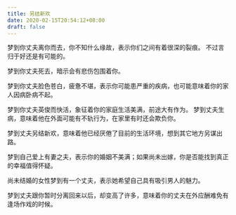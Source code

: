 ```yaml
---
title: 另结新欢
date: 2020-02-15T20:54:12+08:00
draft: false
---
```


梦到你丈夫离你而去，你不知什么缘故，表示你们之间有着很深的裂痕。
不过言归于好还是有可能的。



梦到你丈夫死去，暗示会有悲伤包围着你。



梦到你丈夫脸色苍白，疲惫不堪，表示你可能患严重的疾病，也可能意味着你的家人因病卧病不起。



梦到你丈夫英俊而快活，象征着你的家庭生活美满，前途大有作为。
梦到丈夫生病，意味着他在外面可能有不轨行为，在家里有时还会欺负你。



梦到丈夫另结新欢，意味着他已经厌倦了目前的生活环境，想到其它地方另谋出路。



梦到自己爱上有妻之夫，表示你的婚姻不美满；如果尚未出嫁，你是否能找到真正的幸福值得怀疑。



尚未结婚的女性梦到有一个丈夫，表示她希望自己具有吸引男人的魅力。



梦到丈夫跟你暂时分离回来以后，却变高了许多，意味着你的丈夫在外应酬难免有逢场作戏的时候。
